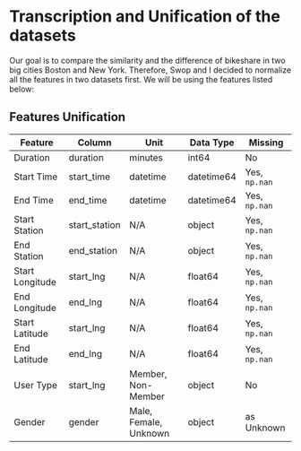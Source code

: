 # Transcription and Unification of the datasets

Our goal is to compare the similarity and the difference of bikeshare in two big cities Boston and New York. Therefore, Swop and I decided to normalize all the features in two datasets first. We will be using the features listed below: 

## Features Unification

| Feature | Column | Unit | Data Type | Missing |
|---|---|---|---|---|
| Duration | duration | minutes | int64 | No | 
| Start Time | start_time | datetime | datetime64 | Yes, `np.nan` |
| End Time | end_time | datetime | datetime64 | Yes, `np.nan` |
| Start Station | start_station | N/A | object | Yes, `np.nan` |
| End Station | end_station | N/A | object | Yes, `np.nan` |
| Start Longitude | start_lng | N/A | float64 | Yes, `np.nan` |
| End Longitude | end_lng | N/A | float64 | Yes, `np.nan` |
| Start Latitude | start_lng | N/A | float64 | Yes, `np.nan` |
| End Latitude | end_lng | N/A | float64 | Yes, `np.nan` |
| User Type | start_lng | Member, Non-Member | object | No |
| Gender | gender | Male, Female, Unknown | object | as Unknown |
